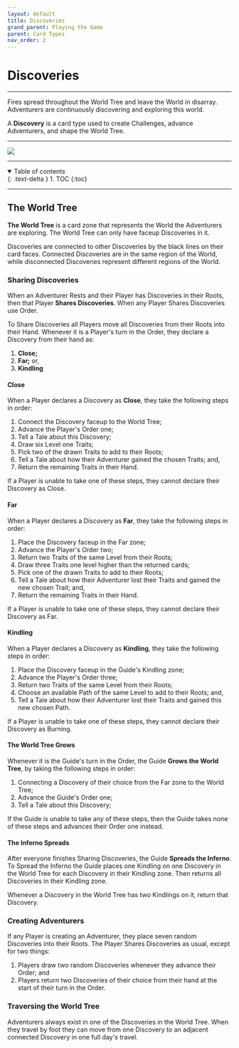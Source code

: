 ```yaml
---
layout: default
title: Discoveries
grand_parent: Playing the Game
parent: Card Types
nav_order: 2
---
```


# Discoveries

---

Fires spread throughout the World Tree and leave the World in disarray. Adventurers are continuously discovering and exploring this world. 

A **Discovery** is a card type used to create Challenges, advance Adventurers, and shape the World Tree.

---

<img src="https://plerpsandplerps.github.io/Sprouting-Tales/artwork/Art_Inferno.png" >

---

<details open markdown="block">
  <summary>
    Table of contents
  </summary>
  {: .text-delta }
1. TOC
{:toc}
</details>

---
## The World Tree

**The World Tree** is a card zone that represents the World the Adventurers are exploring. The World Tree can only have faceup Discoveries in it. 

Discoveries are connected to other Discoveries by the black lines on their card faces. Connected Discoveries are in the same region of the World, while disconnected Discoveries represent different regions of the World.

### Sharing Discoveries

When an Adventurer Rests and their Player has Discoveries in their Roots, then that Player **Shares Discoveries**. When any Player Shares Discoveries use Order.

To Share Discoveries all Players move all Discoveries from their Roots into their Hand. Whenever it is a Player's turn in the Order, they declare a Discovery from their hand as:

1. **Close;**
2. **Far;** or,
3. **Kindling**

#### **Close**

When a Player declares a Discovery as **Close**, they take the following steps in order: 

1. Connect the Discovery faceup to the World Tree;
2. Advance the Player's Order one;
3. Tell a Tale about this Discovery;
4. Draw six Level one Traits;
5. Pick two of the drawn Traits to add to their Roots; 
6. Tell a Tale about how their Adventurer gained the chosen Traits; and, 
7. Return the remaining Traits in their Hand. 

If a Player is unable to take one of these steps, they cannot declare their Discovery as Close. 

#### **Far**

When a Player declares a Discovery as **Far**, they take the following steps in order:

1. Place the Discovery faceup in the Far zone;
2. Advance the Player's Order two;
3. Return two Traits of the same Level from their Roots;
4. Draw three Traits one level higher than the returned cards;
5. Pick one of the drawn Traits to add to their Roots;
6. Tell a Tale about how their Adventurer lost their Traits and gained the new chosen Trait; and,
7. Return the remaining Traits in their Hand.

If a Player is unable to take one of these steps, they cannot declare their Discovery as Far. 

#### **Kindling**

When a Player declares a Discovery as **Kindling**, they take the following steps in order: 

1. Place the Discovery faceup in the Guide's Kindling zone;
2. Advance the Player's Order three;
3. Return two Traits of the same Level from their Roots; 
4. Choose an available Path of the same Level to add to their Roots; and,
5. Tell a Tale about how their Adventurer lost their Traits and gained this new chosen Path. 

If a Player is unable to take one of these steps, they cannot declare their Discovery as Burning. 

#### **The World Tree Grows**

Whenever it is the Guide's turn in the Order, the Guide **Grows the World Tree**, by taking the following steps in order: 

1. Connecting a Discovery of their choice from the Far zone to the World Tree;
2. Advance the Guide's Order one; 
3. Tell a Tale about this Discovery;

If the Guide is unable to take any of these steps, then the Guide takes none of these steps and advances their Order one instead.

#### **The Inferno Spreads**

After everyone finishes Sharing Discoveries, the Guide **Spreads the Inferno**. To Spread the Inferno the Guide places one Kindling on one Discovery in the World Tree for each Discovery in their Kindling zone. Then returns all Discoveries in their Kindling zone.  

Whenever a Discovery in the World Tree has two Kindlings on it, return that Discovery. 

### Creating Adventurers

If any Player is creating an Adventurer, they place seven random Discoveries into their Roots. The Player Shares Discoveries as usual, except for two things: 

1. Players draw two random Discoveries whenever they advance their Order; and
2. Players return two Discoveries of their choice from their hand at the start of their turn in the Order. 

### Traversing the World Tree
 
Adventurers always exist in one of the Discoveries in the World Tree. When they travel by foot they can move from one Discovery to an adjacent connected Discovery in one full day's travel. 